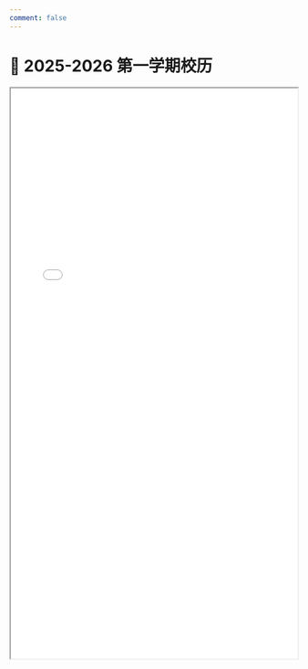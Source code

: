 ```yaml
---
comment: false
---
```


# 📅 2025-2026 第一学期校历

<iframe src="/S1ofAY2025-26.pdf" width="100%" height="1000px"></iframe>